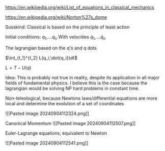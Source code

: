 https://en.wikipedia.org/wiki/List_of_equations_in_classical_mechanics


https://en.wikipedia.org/wiki/Norton%27s_dome




Susskind: Classical is based on the principle of least action


Initial conditions: $q_1,\dots q_n$ 
With velocities $\dot{q}_1, \dots \dot{q}_n$

The lagrangian based on the q's and q dots

$\int_{t_1}^{t_2} L(q_i,\dot{q_i})dt$

$L = T - U(q)$


Idea: This is probably not true in reality, despite its application in all major fields of fundamental physics. I believe this is the case because the lagrangian would be solving NP hard problems in constant time.

Non-teleological, because Newtons laws/differential equations are more local and determine the evolution of a set of coordinates


![[Pasted image 20240904112324.png]]



Canonical Momentum
![[Pasted image 20240904112507.png]]


Euler-Lagrange equations, equivalent to Newton

![[Pasted image 20240904112541.png]]







